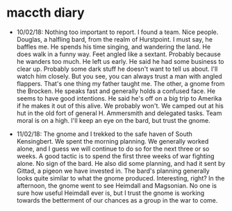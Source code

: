 # maccth diary
- 10/02/18: Nothing too important to report. I found a team. Nice people. Douglas, a halfling bard, from the realm of Hurstpoint. I must say, he baffles me. He spends his time singing, and wandering the land. He does walk in a funny way. Feet angled like a sextant. Probably because he wanders too much. He left us early. He said he had some business to clear up. Probably some dark stuff he doesn't want to tell us about. I'll watch him closely. But you see, you can always trust a man with angled flappers. That's one thing my father taught me. The other, a gnome from the Brocken. He speaks fast and generally holds a confused face. He seems to have good intentions. He said he's off on a big trip to Amerika if he makes it out of this alive. We probably won't. We camped out at his hut in the old fort of general H. Ammersmith and delegated tasks. Team moral is on a high. I'll keep an eye on the bard, but trust the gnome.

- 11/02/18: The gnome and I trekked to the safe haven of South Kensingbert. We spent the morning planning. We generally worked alone, and I guess we will continue to do so for the next three or so weeks. A good tactic is to spend the first three weeks of war fighting alone. No sign of the bard. He also did some planning, and had it sent by Gittad, a pigeon we have invested in. The bard's planning generally looks quite similar to what the gnome produced. Interesting, right? In the afternoon, the gnome went to see Heimdall and Magsonian. No one is sure how useful Heimdall ever is, but I trust the gnome is working towards the betterment of our chances as a group in the war to come.
